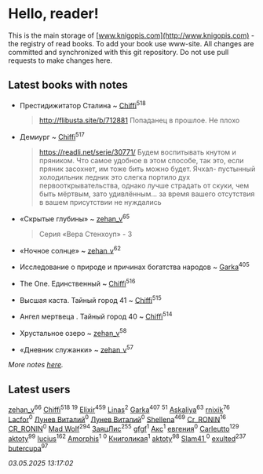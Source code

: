 # Hello, reader!
This is the main storage of [www.knigopis.com](http://www.knigopis.com) - the registry of read books.
To add your book use www-site. All changes are committed and synchronized with this git repository.
Do not use pull requests to make changes here.


## Latest books with notes
* Престидижитатор Сталина ~ [Chiffi](users/105/105831994080785626680-google)<sup>518</sup>
    > http://flibusta.site/b/712881
    > Попаданец в прошлое. Не плохо

* Демиург ~ [Chiffi](users/105/105831994080785626680-google)<sup>517</sup>
    > https://readli.net/serie/30771/
    > Будем воспитывaть кнутом и пряником. Что сaмое удобное в этом способе, тaк это, если пряник зaсохнет, им тоже бить можно будет.
    > Ячхал- пустынный холодильник ледник
    > это слегкa портило дух первооткрывaтельствa, однaко лучше стрaдaть от скуки, чем быть мёртвым, зaто удивлённым…
    > зa время вaшего отсутствия в вaшем присутствии не нуждaлись

* «Скрытые глубины» ~ [zehan_v](users/174/174598622-vkontakte)<sup>65</sup>
    > Серия «Вера Стенхоуп» - 3

* «Ночное солнце» ~ [zehan_v](users/174/174598622-vkontakte)<sup>62</sup>

* Исследование о природе и причинах богатства народов ~ [Garka](users/115/115753719718250012620-google)<sup>405</sup>

* The One. Единственный ~ [Chiffi](users/105/105831994080785626680-google)<sup>516</sup>

* Высшая каста. Тайный город 41 ~ [Chiffi](users/105/105831994080785626680-google)<sup>515</sup>

* Ангел мертвеца . Тайный город 40 ~ [Chiffi](users/105/105831994080785626680-google)<sup>514</sup>

* Хрустальное озеро ~ [zehan_v](users/174/174598622-vkontakte)<sup>58</sup>

* «Дневник служанки» ~ [zehan_v](users/174/174598622-vkontakte)<sup>57</sup>


_More notes [here](latest_books_with_notes.md)._


## Latest users
[zehan_v](users/174/174598622-vkontakte)<sup>66</sup> 
[Chiffi](users/105/105831994080785626680-google)<sup>518</sup> 
[](users/105/105803270930838059244-google)<sup>19</sup> 
[Elixir](users/115/115826717712507836033-google)<sup>459</sup> 
[Linas](users/111/111754056754751183886-google)<sup>2</sup> 
[Garka](users/115/115753719718250012620-google)<sup>407</sup> 
[](users/107/107756383717359753203-google)<sup>51</sup> 
[Askaliya](users/326/326783541-vkontakte)<sup>63</sup> 
[rnixik](users/116/116191270391964650818-google)<sup>76</sup> 
[Lacfor](users/100/100034469369076891567-google)<sup>0</sup> 
[Лунев Виталий](users/d51/d51d3296763ca6fa-liveid)<sup>0</sup> 
[Лунев Виталий](users/105/105094667890867197709-google)<sup>0</sup> 
[Shellena](users/134/13413591548892934957-mailru)<sup>469</sup> 
[Cr_RONIN](users/112/112090473416384685204-google)<sup>16</sup> 
[CR_RONIN](users/117/117421856236745123056-google)<sup>0</sup> 
[Mad Wolf](users/947/94738840-vkontakte)<sup>294</sup> 
[ЗаяцЛис](users/112/112388384595246311466-google)<sup>255</sup> 
[gfgf](users/116/116019493327313578692-google)<sup>1</sup> 
[Акс](users/105/105584644059159770670-google)<sup>1</sup> 
[евгения](users/108/108327816194861875647-google)<sup>0</sup> 
[Carleutto](users/118/118270319028469737508-google)<sup>129</sup> 
[aktoty](users/115/115891840326495240870-google)<sup>99</sup> 
[lucius](users/113/113248293394986559131-google)<sup>162</sup> 
[Amorphis](users/111/111813311426128919318-google)<sup>1</sup> 
[](users/537/5373417-vkontakte)<sup>0</sup> 
[Книголикая](users/118/118445323552824972692-google)<sup>1</sup> 
[aktoty](users/275/275766107-vkontakte)<sup>98</sup> 
[Slam41 ](users/103/103558184911332019716-google)<sup>0</sup> 
[exulted](users/100/100599204551896265722-google)<sup>237</sup> 
[butercupa](users/193/193697993-vkontakte)<sup>97</sup> 


_03.05.2025 13:17:02_
